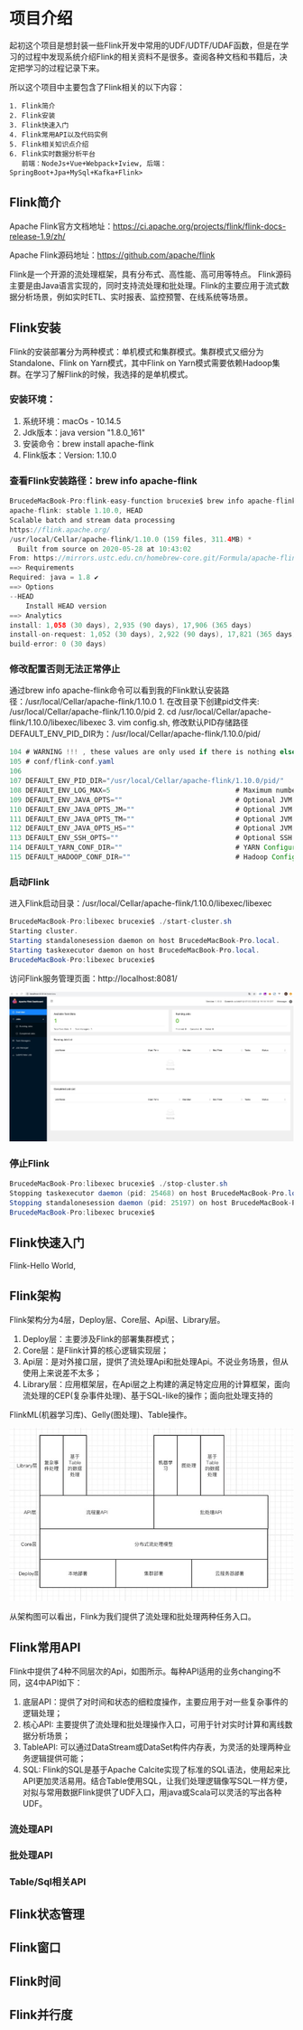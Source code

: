 # 项目介绍
起初这个项目是想封装一些Flink开发中常用的UDF/UDTF/UDAF函数，但是在学习的过程中发现系统介绍Flink的相关资料不是很多。查阅各种文档和书籍后，决定把学习的过程记录下来。

所以这个项目中主要包含了Flink相关的以下内容：

	1. Flink简介
	2. Flink安装
	3. Flink快速入门
	4. Flink常用API以及代码实例
	5. Flink相关知识点介绍
	6. Flink实时数据分析平台 
	   前端：NodeJs+Vue+Webpack+Iview, 后端：SpringBoot+Jpa+MySql+Kafka+Flink>

## Flink简介

Apache Flink官方文档地址：https://ci.apache.org/projects/flink/flink-docs-release-1.9/zh/

Apache Flink源码地址：https://github.com/apache/flink

Flink是一个开源的流处理框架，具有分布式、高性能、高可用等特点。
Flink源码主要是由Java语言实现的，同时支持流处理和批处理。Flink的主要应用于流式数据分析场景，例如实时ETL、实时报表、监控预警、在线系统等场景。

## Flink安装
Flink的安装部署分为两种模式：单机模式和集群模式。集群模式又细分为Standalone、Flink on Yarn模式，其中Flink on Yarn模式需要依赖Hadoop集群。在学习了解Flink的时候，我选择的是单机模式。
### 安装环境：

1. 系统环境：macOs - 10.14.5
2. Jdk版本：java version "1.8.0_161"
3. 安装命令：brew install apache-flink
4. Flink版本：Version: 1.10.0

### 查看Flink安装路径：brew info apache-flink
```java
BrucedeMacBook-Pro:flink-easy-function brucexie$ brew info apache-flink
apache-flink: stable 1.10.0, HEAD
Scalable batch and stream data processing
https://flink.apache.org/
/usr/local/Cellar/apache-flink/1.10.0 (159 files, 311.4MB) *
  Built from source on 2020-05-28 at 10:43:02
From: https://mirrors.ustc.edu.cn/homebrew-core.git/Formula/apache-flink.rb
==> Requirements
Required: java = 1.8 ✔
==> Options
--HEAD
	Install HEAD version
==> Analytics
install: 1,058 (30 days), 2,935 (90 days), 17,906 (365 days)
install-on-request: 1,052 (30 days), 2,922 (90 days), 17,821 (365 days)
build-error: 0 (30 days)
```

### 修改配置否则无法正常停止
通过brew info apache-flink命令可以看到我的Flink默认安装路径：/usr/local/Cellar/apache-flink/1.10.0 
	1. 在改目录下创建pid文件夹: /usr/local/Cellar/apache-flink/1.10.0/pid
	2. cd /usr/local/Cellar/apache-flink/1.10.0/libexec/libexec
	3. vim config.sh, 修改默认PID存储路径DEFAULT_ENV_PID_DIR为：/usr/local/Cellar/apache-flink/1.10.0/pid/

```java
104 # WARNING !!! , these values are only used if there is nothing else is specified in
105 # conf/flink-conf.yaml
106 
107 DEFAULT_ENV_PID_DIR="/usr/local/Cellar/apache-flink/1.10.0/pid/"                          # Directory to store *.pid files to
108 DEFAULT_ENV_LOG_MAX=5                               # Maximum number of old log files to keep
109 DEFAULT_ENV_JAVA_OPTS=""                            # Optional JVM args
110 DEFAULT_ENV_JAVA_OPTS_JM=""                         # Optional JVM args (JobManager)
111 DEFAULT_ENV_JAVA_OPTS_TM=""                         # Optional JVM args (TaskManager)
112 DEFAULT_ENV_JAVA_OPTS_HS=""                         # Optional JVM args (HistoryServer)
113 DEFAULT_ENV_SSH_OPTS=""                             # Optional SSH parameters running in cluster mode
114 DEFAULT_YARN_CONF_DIR=""                            # YARN Configuration Directory, if necessary
115 DEFAULT_HADOOP_CONF_DIR=""                          # Hadoop Configuration Directory, if necessary

```

### 启动Flink
进入Flink启动目录：/usr/local/Cellar/apache-flink/1.10.0/libexec/libexec
```java
BrucedeMacBook-Pro:libexec brucexie$ ./start-cluster.sh 
Starting cluster.
Starting standalonesession daemon on host BrucedeMacBook-Pro.local.
Starting taskexecutor daemon on host BrucedeMacBook-Pro.local.
BrucedeMacBook-Pro:libexec brucexie$ 
```

访问Flink服务管理页面：http://localhost:8081/

![Flink管理页面](./images/flink-admin-page.jpeg)

### 停止Flink
```java
BrucedeMacBook-Pro:libexec brucexie$ ./stop-cluster.sh 
Stopping taskexecutor daemon (pid: 25468) on host BrucedeMacBook-Pro.local.
Stopping standalonesession daemon (pid: 25197) on host BrucedeMacBook-Pro.local.
BrucedeMacBook-Pro:libexec brucexie$ 
```

## Flink快速入门
Flink-Hello World,

## Flink架构
Flink架构分为4层，Deploy层、Core层、Api层、Library层。

 1. Deploy层：主要涉及Flink的部署集群模式；
 2. Core层：是Flink计算的核心逻辑实现层；
 3. Api层：是对外接口层，提供了流处理Api和批处理Api。不说业务场景，但从使用上来说差不太多；
 4. Library层：应用框架层，在Api层之上构建的满足特定应用的计算框架，面向流处理的CEP(复杂事件处理)、基于SQL-like的操作；面向批处理支持的

FlinkML(机器学习库)、Gelly(图处理)、Table操作。

![Flink架构图](./images/flink-framework-pic.jpeg)

从架构图可以看出，Flink为我们提供了流处理和批处理两种任务入口。

## Flink常用API
Flink中提供了4种不同层次的Api，如图所示。每种API适用的业务changing不同，这4中API如下：

 1. 底层API：提供了对时间和状态的细粒度操作，主要应用于对一些复杂事件的逻辑处理；
 2. 核心API: 主要提供了流处理和批处理操作入口，可用于针对实时计算和离线数据分析场景；
 3. TableAPI: 可以通过DataStream或DataSet构件内存表，为灵活的处理两种业务逻辑提供可能；
 4. SQL: Flink的SQL是基于Apache Calcite实现了标准的SQL语法，使用起来比API更加灵活易用。结合Table使用SQL，让我们处理逻辑像写SQL一样方便，对拟与常用数据Flink提供了UDF入口，用java或Scala可以灵活的写出各种UDF。

### 流处理API
### 批处理API
### Table/Sql相关API

## Flink状态管理

## Flink窗口

## Flink时间

## Flink并行度
